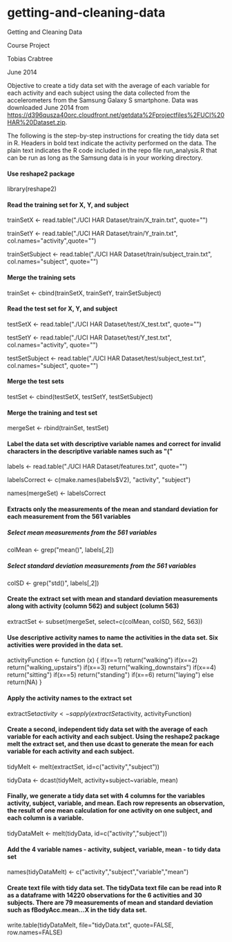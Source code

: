 getting-and-cleaning-data
=========================

Getting and Cleaning Data

Course Project

Tobias Crabtree  

June 2014

Objective to create a tidy data set with the average of each variable for each activity and each subject using the data collected from the accelerometers from the Samsung Galaxy S smartphone. Data was downloaded June 2014 from https://d396qusza40orc.cloudfront.net/getdata%2Fprojectfiles%2FUCI%20HAR%20Dataset.zip.

The following is the step-by-step instructions for creating the tidy data set in R. Headers in bold text indicate the activity performed on the data. The plain text indicates the R code included in the repo file run_analysis.R that can be run as long as the Samsung data is in your working directory.


#### Use reshape2 package
library(reshape2) 


#### Read the training set for X, Y, and subject
trainSetX <- read.table("./UCI HAR Dataset/train/X_train.txt", quote="") 

trainSetY <- read.table("./UCI HAR Dataset/train/Y_train.txt", col.names="activity",quote="") 

trainSetSubject <- read.table("./UCI HAR Dataset/train/subject_train.txt", col.names="subject", quote="") 

#### Merge the training sets 
trainSet <- cbind(trainSetX, trainSetY, trainSetSubject) 


#### Read the test set for X, Y, and subject
testSetX <- read.table("./UCI HAR Dataset/test/X_test.txt", quote="")

testSetY <- read.table("./UCI HAR Dataset/test/Y_test.txt", col.names="activity", quote="")

testSetSubject <- read.table("./UCI HAR Dataset/test/subject_test.txt", col.names="subject", quote="")


#### Merge the test sets
testSet <- cbind(testSetX, testSetY, testSetSubject) 


#### Merge the training and test set
mergeSet <- rbind(trainSet, testSet)


#### Label the data set with descriptive variable names and correct for invalid characters in the descriptive variable names such as "("
labels <- read.table("./UCI HAR Dataset/features.txt", quote="") 

labelsCorrect <- c(make.names(labels$V2), "activity", "subject")

names(mergeSet) <- labelsCorrect


#### Extracts only the measurements of the mean and standard deviation for each measurement from the 561 variables

##### Select mean measurements from the 561 variables
colMean <- grep("mean()", labels[,2]) 

##### Select standard deviation measurements from the 561 variables
colSD <- grep("std()", labels[,2]) 

#### Create the extract set with mean and standard deviation measurements along with activity (column 562) and subject (column 563)
extractSet <- subset(mergeSet, select=c(colMean, colSD, 562, 563)) 


#### Use descriptive activity names to name the activities in the data set. Six activities were provided in the data set.
activityFunction <- function (x) {
        if(x==1)
                return("walking")
        if(x==2)
                return("walking_upstairs")
        if(x==3)
                return("walking_downstairs")
        if(x==4)
                return("sitting")
        if(x==5)
                return("standing")
        if(x==6)
                return("laying")
        else
                return(NA)
}


#### Apply the activity names to the extract set
extractSet$activity <- sapply(extractSet$activity, activityFunction)


#### Create a second, independent tidy data set with the average of each variable for each activity and each subject. Using the reshape2 package melt the extract set, and then use dcast to generate the mean for each variable for each activity and each subject. 

tidyMelt <- melt(extractSet, id=c("activity","subject"))

tidyData <- dcast(tidyMelt, activity+subject~variable, mean)


#### Finally, we generate a tidy data set with 4 columns for the variables activity, subject, variable, and mean. Each row represents an observation, the result of one mean calculation for one activity on one subject, and each column is a variable.
tidyDataMelt <- melt(tidyData, id=c("activity","subject"))


#### Add the 4 variable names - activity, subject, variable, mean - to tidy data set
names(tidyDataMelt) <- c("activity","subject","variable","mean")


#### Create text file with tidy data set. The tidyData text file can be read into R as a dataframe with 14220 observations for the 6 activities and 30 subjects. There are 79 measurements of mean and standard deviation such as fBodyAcc.mean...X in the tidy data set.
write.table(tidyDataMelt, file="tidyData.txt", quote=FALSE, row.names=FALSE)
